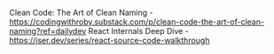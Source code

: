Clean Code: The Art of Clean Naming - https://codingwithroby.substack.com/p/clean-code-the-art-of-clean-naming?ref=dailydev
React Internals Deep Dive - https://jser.dev/series/react-source-code-walkthrough

